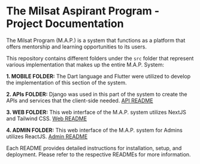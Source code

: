# The Milsat Aspirant Program - Project Documentation

The Milsat Program (M.A.P.) is a system that functions as a platform that offers mentorship and learning opportunities to its users.

This repository contains different folders under the `src` folder that represent various implementation that makes up the entire M.A.P. System:

**1. MOBILE FOLDER:** The Dart language and Flutter were utilized to develop the implementation of this section of the system.

**2. APIs FOLDER:** Django was used in this part of the system to create the APIs and services that the client-side needed. [API README](src/apis/README.md)

**3. WEB FOLDER:** This web interface of the M.A.P. system utilizes NextJS and Tailwind CSS. [Web README](src/Web/README.md)

**4. ADMIN FOLDER:** This web interface of the M.A.P. system for Admins utilizes ReactJS. [Admin README](src/Admin/README.md)

Each README provides detailed instructions for installation, setup, and deployment. Please refer to the respective READMEs for more information.
